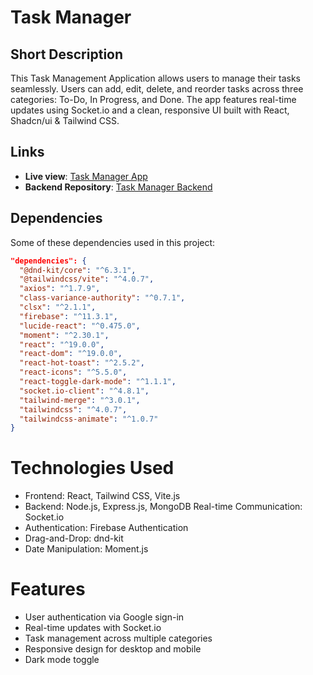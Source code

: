 # Task Manager

## Short Description

This Task Management Application allows users to manage their tasks seamlessly. Users can add, edit, delete, and reorder tasks across three categories: To-Do, In Progress, and Done. The app features real-time updates using Socket.io and a clean, responsive UI built with React, Shadcn/ui & Tailwind CSS.

## Links

- **Live view**: [Task Manager App](https://task-manager-by-mahfuz.web.app/)
- **Backend Repository**: [Task Manager Backend](https://github.com/mahfuzHasan2003/Task-Manager-backend)

## Dependencies

Some of these dependencies used in this project:

```json
"dependencies": {
  "@dnd-kit/core": "^6.3.1",
  "@tailwindcss/vite": "^4.0.7",
  "axios": "^1.7.9",
  "class-variance-authority": "^0.7.1",
  "clsx": "^2.1.1",
  "firebase": "^11.3.1",
  "lucide-react": "^0.475.0",
  "moment": "^2.30.1",
  "react": "^19.0.0",
  "react-dom": "^19.0.0",
  "react-hot-toast": "^2.5.2",
  "react-icons": "^5.5.0",
  "react-toggle-dark-mode": "^1.1.1",
  "socket.io-client": "^4.8.1",
  "tailwind-merge": "^3.0.1",
  "tailwindcss": "^4.0.7",
  "tailwindcss-animate": "^1.0.7"
}
```

# Technologies Used

- Frontend: React, Tailwind CSS, Vite.js
- Backend: Node.js, Express.js, MongoDB
  Real-time Communication: Socket.io
- Authentication: Firebase Authentication
- Drag-and-Drop: dnd-kit
- Date Manipulation: Moment.js

# Features

- User authentication via Google sign-in
- Real-time updates with Socket.io
- Task management across multiple categories
- Responsive design for desktop and mobile
- Dark mode toggle
